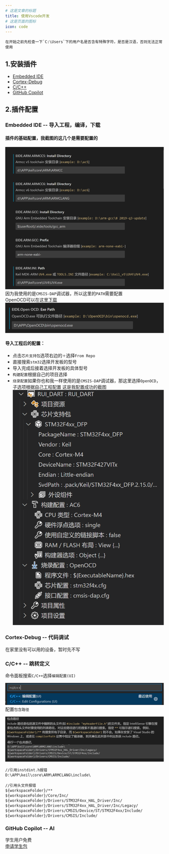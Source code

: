 ```yaml
---
# 这是文章的标题
title: 使用Vscode开发
# 这是页面的图标
icon: code
---
```

````tip
在开始之前先检查一下`C:\Users`下的用户名是否含有特殊字符，是否是汉语，否则无法正常使用
````
## 1.安装插件
- [Embedded IDE](https://marketplace.visualstudio.com/items?itemName=CL.eide)
- [Cortex-Debug](https://marketplace.visualstudio.com/items?itemName=marus25.cortex-debug)
- [C/C++](https://marketplace.visualstudio.com/items?itemName=ms-vscode.cpptools)
- [GitHub Copilot](https://marketplace.visualstudio.com/items?itemName=GitHub.copilot)
## 2.插件配置
### Embedded IDE -- 导入工程，编译，下载
#### 插件的基础配置，我截图的这几个是需要配置的
![](./20230217171306.png)
因为我使用的是`CMSIS-DAP`调试器，所以这里的`PATH`需要配置    
OpenOCD可以在这里[下载](https://download.bestrui.top/%E8%BD%AF%E4%BB%B6/windows/openocd-20230202.7z)
![](./20230217173136.png)
#### 导入工程后的配置：
- 点击`芯片支持包`选项右边的`＋`选择`From Repo`
- 直接搜索`stm32`选择开发板的型号
- 导入完成后接着选择开发板的具体型号
- `构建配置`根据自己的项目选择
- `烧录配置`如果你也和我一样使用的是`CMSIS-DAP`调试器，那这里选择`OpenOCD`，子选项根据自己工程配置
这是我配置成功的截图   
![](./20230217171556.png)
### Cortex-Debug -- 代码调试
在家里没有可以用的设备，暂时先不写   
### C/C++ -- 跳转定义
命令面板搜索`C/C++`选择`编辑配置(UI)`   

![](./20230217174537.png)
配置`包含路径`   

![](./20230217174656.png)
```
//引用instdint.h报错
D:\APP\keil\core\ARM\ARMCLANG\include\

//引用头文件报错
${workspaceFolder}/**
${workspaceFolder}/Core/Inc/
${workspaceFolder}/Drivers/STM32F4xx_HAL_Driver/Inc/
${workspaceFolder}/Drivers/STM32F4xx_HAL_Driver/Inc/Legacy/
${workspaceFolder}/Drivers/CMSIS/Device/ST/STM32F4xx/Include/
${workspaceFolder}/Drivers/CMSIS/Include/
```
### GitHub Copilot  -- AI
学生用户免费    
[申请学生包](../../Other/Github/student.md)